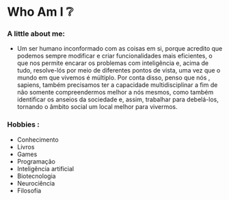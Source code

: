 #                                                                 Who Am I :grey_question:

### A little about me:

-  Um ser humano inconformado com as coisas em si, porque acredito que podemos sempre modificar e criar funcionalidades mais eficientes, o que nos permite encarar os problemas com inteligência  e, acima de tudo,  resolve-lós por meio de diferentes pontos de vista, uma vez que o mundo em que vivemos é múltiplo. Por conta disso, penso que nós , sapiens, também precisamos ter a capacidade multidisciplinar a fim de não somente compreendermos melhor a nós mesmos, como também identificar os anseios da sociedade e, assim, trabalhar para debelá-los, tornando o âmbito social um local melhor para vivermos.

### Hobbies :

- Conhecimento
- Livros
- Games
- Programação
- Inteligência artificial
- Biotecnologia
- Neurociência
- Filosofia
